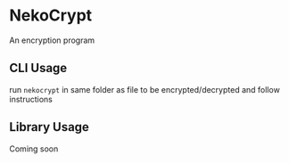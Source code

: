 # NekoCrypt
An encryption program

## CLI Usage
run `nekocrypt` in same folder as file to be encrypted/decrypted and follow instructions

## Library Usage
Coming soon
